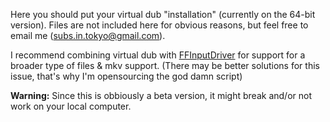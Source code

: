 Here you should put your virtual dub "installation" (currently on the 64-bit version). Files are not included here for obvious reasons, but feel free to email me (subs.in.tokyo@gmail.com).

I recommend combining virtual dub with [FFInputDriver](http://codecpack.co/download/FFInputDriver.html) for support for a broader type of files & mkv support. (There may be better solutions for this issue, that's why I'm opensourcing the god damn script)

**Warning:** Since this is obbiously a beta version, it might break and/or not work on your local computer.